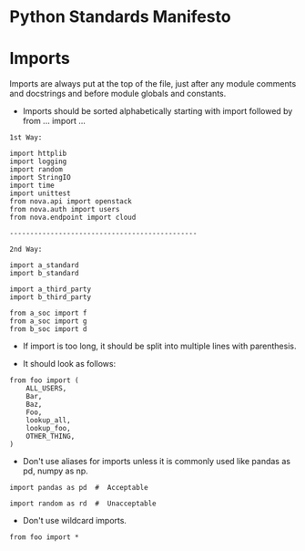 Python Standards Manifesto
=====================
Imports
=====================

Imports are always put at the top of the file, just after any module comments and docstrings and before module globals and constants. 

* Imports should be sorted alphabetically starting with import followed by from ... import ...

```
1st Way:

import httplib
import logging
import random
import StringIO
import time
import unittest
from nova.api import openstack
from nova.auth import users
from nova.endpoint import cloud

----------------------------------------------

2nd Way:

import a_standard
import b_standard

import a_third_party
import b_third_party

from a_soc import f
from a_soc import g
from b_soc import d
```

* If import is too long, it should be split into multiple lines with parenthesis.

* It should look as follows:
```
from foo import (
    ALL_USERS,
    Bar,
    Baz,
    Foo,
    lookup_all,
    lookup_foo,
    OTHER_THING,
)
```

* Don't use aliases for imports unless it is commonly used like pandas as pd, numpy as np.
```
import pandas as pd  #  Acceptable

import random as rd  #  Unacceptable
```

* Don't use wildcard imports.
```
from foo import *
```